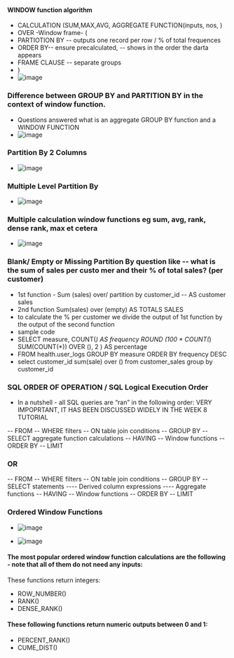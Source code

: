 #### WINDOW function algorithm
- CALCULATION (SUM,MAX,AVG, AGGREGATE FUNCTION(inputs, nos, )
- OVER -Window frame- (
- PARTIOTION BY -- outputs one record per row / % of total frequences
- ORDER BY-- ensure precalculated, -- shows in the order the darta appears
- FRAME CLAUSE -- separate groups
- )
- ![image](https://github.com/samkibe/My-Serious-SQL-encounter-pros-and-cons/assets/25104443/6d806ef4-f967-4361-9ec8-aac1a4e9fe49)


### Difference between GROUP BY and PARTITION BY in the context of window function.
  
- Questions answered what is an aggregate GROUP BY function and a WINDOW FUNCTION
- ![image](https://github.com/samkibe/My-Serious-SQL-encounter-pros-and-cons/assets/25104443/8676cdcf-0518-4464-a081-df15144f10e8)

###  Partition By 2 Columns
-  ![image](https://github.com/samkibe/My-Serious-SQL-encounter-pros-and-cons/assets/25104443/7032fb44-e020-4da8-97be-07d8c4382696)

###  Multiple Level Partition By
- ![image](https://github.com/samkibe/My-Serious-SQL-encounter-pros-and-cons/assets/25104443/78399f31-1cc6-4471-a002-1759fc97b694)
  
### Multiple calculation window functions eg sum, avg, rank, dense rank, max et cetera
- ![image](https://github.com/samkibe/My-Serious-SQL-encounter-pros-and-cons/assets/25104443/20da3c4c-7ab7-4a5c-861a-47063ef43211)

### Blank/ Empty or Missing Partition By question like -- what is the sum of sales per custo mer and their % of total sales? (per customer)
- 1st function - Sum (sales) over/ partition by customer_id -- AS customer sales
- 2nd function Sum(sales) over (empty) AS TOTALS SALES
- to calculate the % per customer we divide the output of 1st function by the output of the second function
- sample code
- SELECT measure, COUNT(*) AS frequency ROUND (100 * COUNT(*) SUM(COUNT(*)) OVER (),  2  ) AS percentage
- FROM health.user_logs GROUP BY measure ORDER BY frequency DESC
- select customer_id sum(sale) over () from customer_sales group by customer_id
  
### SQL ORDER OF OPERATION / SQL Logical Execution Order

- In a nutshell - all SQL queries are “ran” in the following order: VERY IMPOPRTANT, IT HAS BEEN DISCUSSED WIDELY IN THE WEEK 8 TUTORIAL

-- FROM
-- WHERE filters
-- ON table join conditions
-- GROUP BY
-- SELECT aggregate function calculations
-- HAVING
-- Window functions
-- ORDER BY
-- LIMIT
### OR 
-- FROM
-- WHERE filters
-- ON table join conditions
-- GROUP BY
-- SELECT statements
---- Derived column expressions
---- Aggregate functions
-- HAVING
-- Window functions
-- ORDER BY
-- LIMIT
### Ordered Window Functions
-  ![image](https://github.com/samkibe/My-Serious-SQL-encounter-pros-and-cons/assets/25104443/b0c433eb-807a-4ed4-8127-62c67fa2ca92)

- ![image](https://github.com/samkibe/My-Serious-SQL-encounter-pros-and-cons/assets/25104443/59d39edc-dd0e-4c70-869c-08e5efe1a3e4)

#### The most popular ordered window function calculations are the following - note that all of them do not need any inputs:
These functions return integers:
- ROW_NUMBER()
- RANK()
- DENSE_RANK()
#### These following functions return numeric outputs between 0 and 1:
- PERCENT_RANK()
- CUME_DIST()


